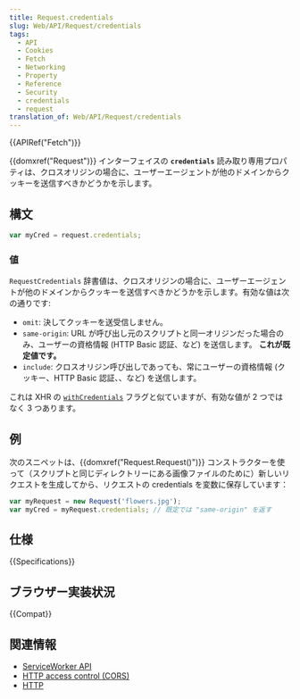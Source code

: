 ```yaml
---
title: Request.credentials
slug: Web/API/Request/credentials
tags:
  - API
  - Cookies
  - Fetch
  - Networking
  - Property
  - Reference
  - Security
  - credentials
  - request
translation_of: Web/API/Request/credentials
---
```

{{APIRef("Fetch")}}

{{domxref("Request")}} インターフェイスの **`credentials`** 読み取り専用プロパティは、クロスオリジンの場合に、ユーザーエージェントが他のドメインからクッキーを送信すべきかどうかを示します。

## 構文

```js
var myCred = request.credentials;
```

### 値

`RequestCredentials` 辞書値は、クロスオリジンの場合に、ユーザーエージェントが他のドメインからクッキーを送信すべきかどうかを示します。有効な値は次の通りです:

- `omit`: 決してクッキーを送受信しません。
- `same-origin`: URL が呼び出し元のスクリプトと同一オリジンだった場合のみ、ユーザーの資格情報 (HTTP Basic 認証、など) を送信します。 **これが既定値です。**
- `include`: クロスオリジン呼び出しであっても、常にユーザーの資格情報 (クッキー、HTTP Basic 認証、、など) を送信します。

これは XHR の [`withCredentials`](/ja/docs/Web/API/XMLHttpRequest/withCredentials) フラグと似ていますが、有効な値が 2 つではなく 3 つあります。

## 例

次のスニペットは、{{domxref("Request.Request()")}} コンストラクターを使って（スクリプトと同じディレクトリーにある画像ファイルのために）新しいリクエストを生成してから、リクエストの credentials を変数に保存しています：

```js
var myRequest = new Request('flowers.jpg');
var myCred = myRequest.credentials; // 既定では "same-origin" を返す
```

## 仕様

{{Specifications}}

## ブラウザー実装状況

{{Compat}}

## 関連情報

- [ServiceWorker API](/ja/docs/Web/API/Service_Worker_API)
- [HTTP access control (CORS)](/ja/docs/Web/HTTP/CORS)
- [HTTP](/ja/docs/Web/HTTP)
